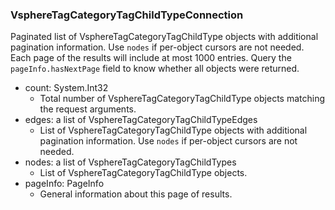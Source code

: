 ### VsphereTagCategoryTagChildTypeConnection
Paginated list of VsphereTagCategoryTagChildType objects with additional pagination information. Use `nodes` if per-object cursors are not needed. Each page of the results will include at most 1000 entries. Query the `pageInfo.hasNextPage` field to know whether all objects were returned.

- count: System.Int32
  - Total number of VsphereTagCategoryTagChildType objects matching the request arguments.
- edges: a list of VsphereTagCategoryTagChildTypeEdges
  - List of VsphereTagCategoryTagChildType objects with additional pagination information. Use `nodes` if per-object cursors are not needed.
- nodes: a list of VsphereTagCategoryTagChildTypes
  - List of VsphereTagCategoryTagChildType objects.
- pageInfo: PageInfo
  - General information about this page of results.
